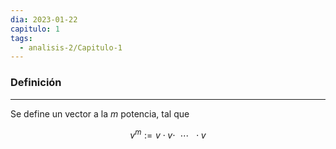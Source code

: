 ```yaml
---
dia: 2023-01-22
capitulo: 1
tags:
  - analisis-2/Capitulo-1
---
```

### Definición
---
Se define un vector a la $m$ potencia, tal que 

$$v^m := v \cdot v \cdot ~~ \cdots ~~ \cdot v$$
